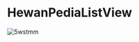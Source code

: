 # HewanPediaListView


![5wstmm](https://user-images.githubusercontent.com/44736793/144821171-8c318b20-b5b4-429a-ac58-47549d0e5c3f.gif)
